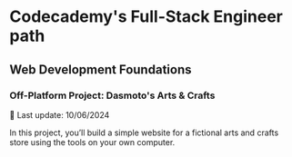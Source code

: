 # Codecademy's Full-Stack Engineer path

## Web Development Foundations

### Off-Platform Project: Dasmoto's Arts & Crafts

📆 Last update: 10/06/2024

In this project, you’ll build a simple website for a fictional arts and crafts store using the tools on your own computer.